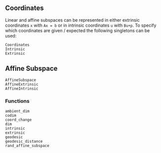 ## Coordinates

Linear and affine subspaces can be represented in either extrinsic coordinates ``x`` with ``Ax = b`` or in intrinsic coordinates ``u`` with ``Bu+p``.
To specify which coordinates are given / expected the following singletons can be used:
```@docs   
Coordinates
Intrinsic
Extrinsic
```

## Affine Subspace

```@docs
AffineSubspace
AffineExtrinsic
AffineIntrinsic
```

### Functions

```@docs
ambient_dim
codim
coord_change
dim
intrinsic
extrinsic
geodesic
geodesic_distance
rand_affine_subspace
```
